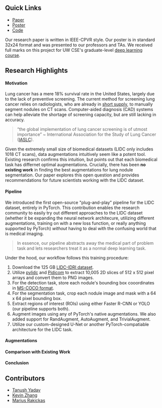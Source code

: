 
## Quick Links

- [Paper](https://drive.google.com/file/d/1bTLZDiEBEa07ajSySLb1_KffAw6OFiU_/view?usp=sharing)
- [Poster](https://drive.google.com/file/d/10KH6hrYE4J8k_6ep9odKOyde56Urh13k/view?usp=sharing)
- [Code](https://github.com/kzhang-20/lidc-segmentation)

Our research paper is written in IEEE-CPVR style. Our poster is in standard 32x24 format and was presented to our professors and TAs. We received full marks on this project for UW CSE's graduate-level [deep learning course](https://courses.cs.washington.edu/courses/cse493g1/23sp/).

## Research Highlights

#### Motivation

Lung cancer has a mere 18% survival rate in the United States, largely due to the lack of preventive screening. The current method for screening lung cancer relies on radiologists, who are already in [short supply](https://www.acr.org/Practice-Management-Quality-Informatics/ACR-Bulletin/Articles/March-2022/The-Radiology-Labor-Shortage), to manually segment nodules on CT scans. Computer-aided diagnosis (CAD) systems can help alleviate the shortage of screening capacity, but are still lacking in accuracy.

> “the global implementation of lung cancer screening is of utmost importance” ~ International Association for the Study of Lung Cancer ([IASLC](https://doi.org/10.1016/j.jtho.2021.11.008)).

Given the extremely small size of biomedical datasets (LIDC only includes 1018 CT scans), data augmentations intuitively seem like a potent tool. Existing research confirms this intuition, but points out that each biomedical task has differnet optimal augmentations. Crucially, there has been **no existing work** in finding the best augmentations for lung nodule segmentation. Our paper explores this open question and provides recommendations for future scientists working with the LIDC dataset.

#### Pipeline

We introduced the first open-source "plug-and-play" pipeline for the LIDC dataset, entirely in PyTorch. This contribution enables the research community to easily try out different approaches to the LIDC dataset (whether it be expanding the neural network architecure, utilizing different augmentations, training on with a new loss function,  or really anything supported by PyTorch) *without* having to deal with the confusing world that is medical imaging. 

> In essence, our pipeline abstracts away the medical part of problem task and lets researchers treat it as a normal deep learning task.

Under the hood, our workflow follows this training procedure:
 
1. Download the 125 GB [LIDC-IDRI dataset](https://wiki.cancerimagingarchive.net/pages/viewpage.action?pageId=1966254).
2. Utilize [pylidc](https://pylidc.github.io) and [Pidicom](https://github.com/pydicom/pydicom) to extract 10,005 2D slices of 512 x 512 pixel arrays and convert them to PNG images.
3. For the detection task, store each nodule's bounding box cooordinates in [MS-COCO format](https://cocodataset.org/#format-data).
4. For the segmentation task, crop each nodule image and mask with a 64 x 64 pixel bounding box.
5. Extract regions of interest (ROIs) using either Faster R-CNN or YOLO (our pipeline supports both).
6. Augment images using any of PyTorch's native augmentations. We also added support for RandAugment, AutoAugment, and TrivialAugment.
7. Utilize our custom-designed U-Net or another PyTorch-compatiable architecture for the LIDC task.

#### Augmentations

#### Comparison with Existing Work

#### Conclusion

## Contributors

- [Tanush Yadav](https://www.linkedin.com/in/tanushyadav/)
- [Kevin Zhang](mailto:kzhang20@cs.washington.edu)
- [Marius Rakickas](https://www.linkedin.com/in/marius-rakickas/)
